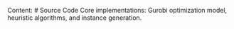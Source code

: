 Content: # Source Code
Core implementations: Gurobi optimization model, heuristic algorithms, and instance generation.
